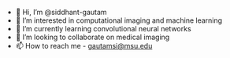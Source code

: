 - 👋 Hi, I’m @siddhant-gautam
- 👀 I’m interested in computational imaging and machine learning
- 🌱 I’m currently learning convolutional neural networks
- 💞️ I’m looking to collaborate on medical imaging
- 📫 How to reach me - gautamsi@msu.edu

<!---
siddhant-gautam/siddhant-gautam is a ✨ special ✨ repository because its `README.md` (this file) appears on your GitHub profile.
You can click the Preview link to take a look at your changes.
--->

